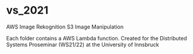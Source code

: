 # vs_2021
AWS Image Rekognition S3 Image Manipulation

Each folder contains a AWS Lambda function.
Created for the Distributed Systems Proseminar (WS21/22) at the University of Innsbruck
